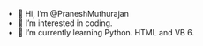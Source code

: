 - 👋 Hi, I’m @PraneshMuthurajan
- 👀 I’m interested in coding.
- 🌱 I’m currently learning Python. HTML and VB 6.

<!---
PraneshMuthurajan/PraneshMuthurajan is a ✨ special ✨ repository because its `README.md` (this file) appears on your GitHub profile.
You can click the Preview link to take a look at your changes.
--->
